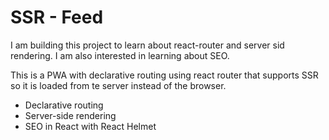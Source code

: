 # SSR - Feed

I am building this project to learn about react-router and server sid rendering. I am also interested in learning about SEO.

This is a PWA with declarative routing using react router that supports SSR so it is loaded from te server instead of the browser.

- Declarative routing
- Server-side rendering
- SEO in React with React Helmet
